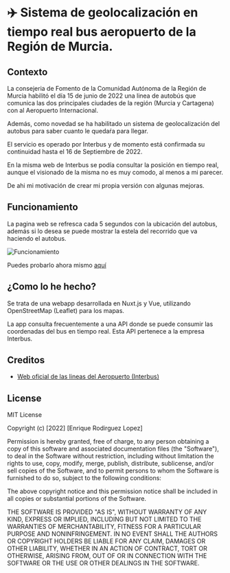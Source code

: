 # ✈️ Sistema de geolocalización en tiempo real bus aeropuerto de la Región de Murcia.

## Contexto
La consejeria de Fomento de la Comunidad Autónoma de la Región de Murcia habilitó el día 15 de junio de 2022 una linea de autobús que comunica las dos principales ciudades de la región (Murcia y Cartagena) con al Aeropuerto Internacional.

Además, como novedad se ha habilitado un sistema de geolocalización del autobus para saber cuanto le quedaŕa para llegar.

El servicio es operado por Interbus y de momento está confirmada su continuidad hasta el 16 de Septiembre de 2022.

En la misma web de Interbus se podía consultar la posición en tiempo real, aunque el visionado de la misma no es muy comodo, al menos a mi parecer.

De ahi mi motivación de crear mi propia versión con algunas mejoras.

## Funcionamiento
La pagina web se refresca cada 5 segundos con la ubicación del autobus, además si lo desea se puede mostrar la estela del recorrido que va haciendo el autobus.

![Funcionamiento](./docs/images/estela.gif)

Puedes probarlo ahora mismo [aquí](https://youngsdeveloper.github.io/aeropuerto-bus-realtime/)

## ¿Como lo he hecho?
Se trata de una webapp desarrollada en Nuxt.js y Vue, utilizando OpenStreetMap (Leaflet) para los mapas.

La app consulta frecuentemente a una API donde se puede consumir las coordenadas del bus en tiempo real. Esta API pertenece a la empresa Interbus.

## Creditos
- [Web oficial de las lineas del Aeropuerto (Interbus)](https://www.interbusmurcia.es/servicio-aeropuerto/)

## License
MIT License

Copyright (c) [2022] [Enrique Rodirguez Lopez]

Permission is hereby granted, free of charge, to any person obtaining a copy of this software and associated documentation files (the "Software"), to deal in the Software without restriction, including without limitation the rights to use, copy, modify, merge, publish, distribute, sublicense, and/or sell copies of the Software, and to permit persons to whom the Software is furnished to do so, subject to the following conditions:

The above copyright notice and this permission notice shall be included in all copies or substantial portions of the Software.

THE SOFTWARE IS PROVIDED "AS IS", WITHOUT WARRANTY OF ANY KIND, EXPRESS OR IMPLIED, INCLUDING BUT NOT LIMITED TO THE WARRANTIES OF MERCHANTABILITY, FITNESS FOR A PARTICULAR PURPOSE AND NONINFRINGEMENT. IN NO EVENT SHALL THE AUTHORS OR COPYRIGHT HOLDERS BE LIABLE FOR ANY CLAIM, DAMAGES OR OTHER LIABILITY, WHETHER IN AN ACTION OF CONTRACT, TORT OR OTHERWISE, ARISING FROM, OUT OF OR IN CONNECTION WITH THE SOFTWARE OR THE USE OR OTHER DEALINGS IN THE SOFTWARE.


